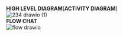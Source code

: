 **HIGH LEVEL DIAGRAM**[**ACTIVITY DIAGRAM**]<br/>
![234 drawio (1)](https://user-images.githubusercontent.com/86568971/143380949-1fe2b4cc-cbe0-46c6-ab25-4e09d71c6620.png)<br/>
**FLOW CHAT**<br/>
![flow drawio](https://user-images.githubusercontent.com/86568971/143383272-4a32c406-3fe2-4d96-9173-09b7e57ad5f5.png)
